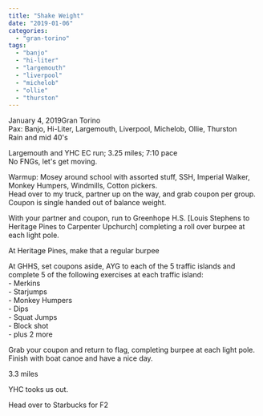 ```yaml
---
title: "Shake Weight"
date: "2019-01-06"
categories: 
  - "gran-torino"
tags: 
  - "banjo"
  - "hi-liter"
  - "largemouth"
  - "liverpool"
  - "michelob"
  - "ollie"
  - "thurston"
---
```


January 4, 2019Gran Torino  
Pax: Banjo, Hi-Liter, Largemouth, Liverpool, Michelob, Ollie, Thurston  
Rain and mid 40's

Largemouth and YHC EC run; 3.25 miles; 7:10 pace  
No FNGs, let's get moving.

Warmup: Mosey around school with assorted stuff, SSH, Imperial Walker, Monkey Humpers, Windmills, Cotton pickers.  
Head over to my truck, partner up on the way, and grab coupon per group. Coupon is single handed out of balance weight.

With your partner and coupon, run to Greenhope H.S. \[Louis Stephens to Heritage Pines to Carpenter Upchurch\] completing a roll over burpee at each light pole.

At Heritage Pines, make that a regular burpee

At GHHS, set coupons aside, AYG to each of the 5 traffic islands and complete 5 of the following exercises at each traffic island:  
\- Merkins  
\- Starjumps  
\- Monkey Humpers  
\- Dips  
\- Squat Jumps  
\- Block shot  
\- plus 2 more

Grab your coupon and return to flag, completing burpee at each light pole.  
Finish with boat canoe and have a nice day.

3.3 miles

YHC tooks us out.

Head over to Starbucks for F2

